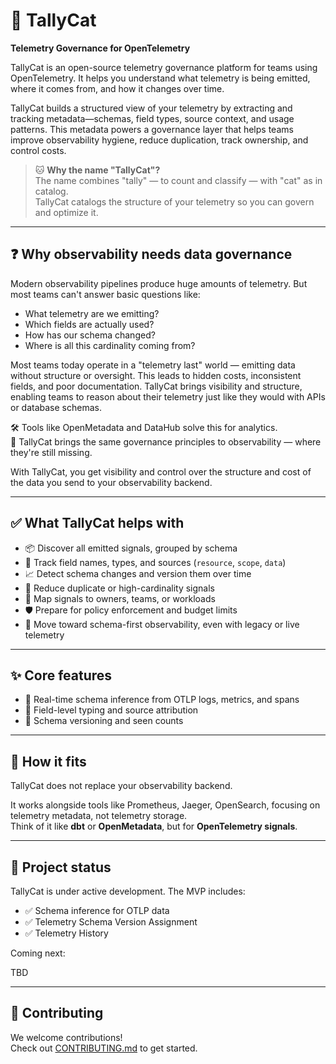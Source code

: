 # 🐾 TallyCat

**Telemetry Governance for OpenTelemetry**

TallyCat is an open-source telemetry governance platform for teams using OpenTelemetry. It helps you understand what telemetry is being emitted, where it comes from, and how it changes over time.

TallyCat builds a structured view of your telemetry by extracting and tracking metadata—schemas, field types, source context, and usage patterns. This metadata powers a governance layer that helps teams improve observability hygiene, reduce duplication, track ownership, and control costs.

> 🐱 **Why the name "TallyCat"?**  
> The name combines "tally" — to count and classify — with "cat" as in catalog.  
> TallyCat catalogs the structure of your telemetry so you can govern and optimize it.

---

## ❓ Why observability needs data governance

Modern observability pipelines produce huge amounts of telemetry. But most teams can't answer basic questions like:

- What telemetry are we emitting?
- Which fields are actually used?
- How has our schema changed?
- Where is all this cardinality coming from?

Most teams today operate in a "telemetry last" world — emitting data without structure or oversight. This leads to hidden costs, inconsistent fields, and poor documentation. TallyCat brings visibility and structure, enabling teams to reason about their telemetry just like they would with APIs or database schemas.

🛠️ Tools like OpenMetadata and DataHub solve this for analytics.  
🔎 TallyCat brings the same governance principles to observability — where they're still missing.

With TallyCat, you get visibility and control over the structure and cost of the data you send to your observability backend.

---

## ✅ What TallyCat helps with

- 📦 Discover all emitted signals, grouped by schema
- 🔬 Track field names, types, and sources (`resource`, `scope`, `data`)
- 📈 Detect schema changes and version them over time
- 🧹 Reduce duplicate or high-cardinality signals
- 👥 Map signals to owners, teams, or workloads
- 🛡️ Prepare for policy enforcement and budget limits
- 🚀 Move toward schema-first observability, even with legacy or live telemetry

---

## ✨ Core features

- 🧠 Real-time schema inference from OTLP logs, metrics, and spans
- 🧾 Field-level typing and source attribution
- 🔁 Schema versioning and seen counts

---

## 🧭 How it fits

TallyCat does not replace your observability backend.

It works alongside tools like Prometheus, Jaeger, OpenSearch, focusing on telemetry metadata, not telemetry storage.  
Think of it like **dbt** or **OpenMetadata**, but for **OpenTelemetry signals**.

---

## 🚧 Project status

TallyCat is under active development. The MVP includes:

- ✅ Schema inference for OTLP data
- ✅ Telemetry Schema Version Assignment
- ✅ Telemetry History

Coming next:

TBD

---

## 🤝 Contributing

We welcome contributions!  
Check out [CONTRIBUTING.md](CONTRIBUTING.md) to get started.